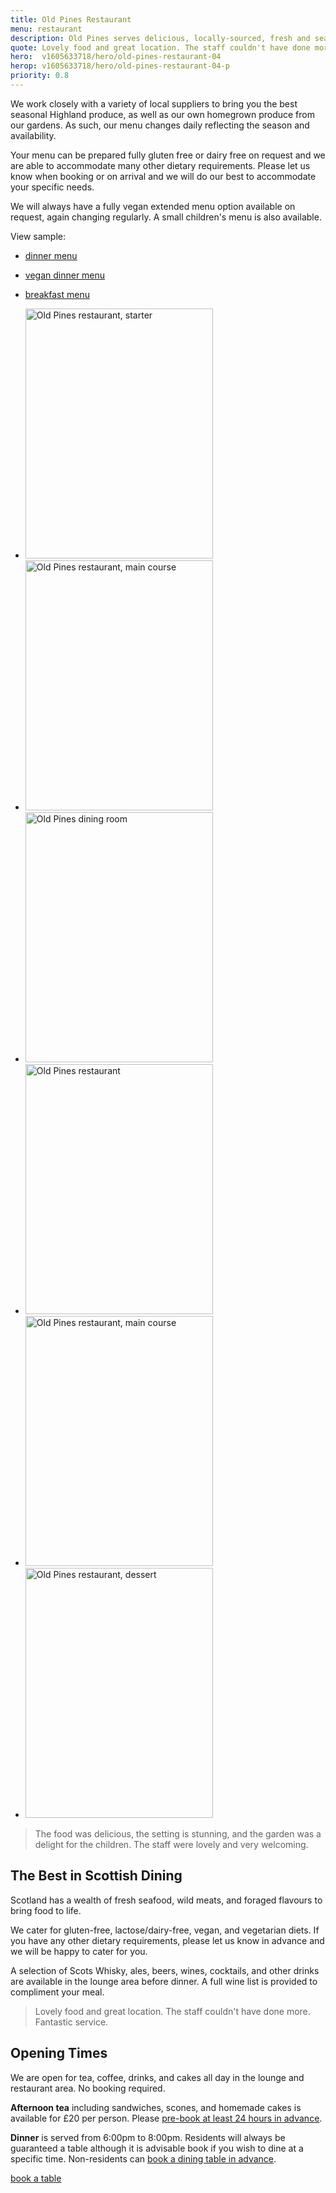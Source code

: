 ```yaml
---
title: Old Pines Restaurant
menu: restaurant
description: Old Pines serves delicious, locally-sourced, fresh and seasonal Scottish food and drink in our restaurant overlooking Highlands.
quote: Lovely food and great location. The staff couldn't have done more.
hero:  v1605633718/hero/old-pines-restaurant-04
herop: v1605633718/hero/old-pines-restaurant-04-p
priority: 0.8
---
```


We work closely with a variety of local suppliers to bring you the best seasonal Highland produce, as well as our own homegrown produce from our gardens. As such, our menu changes daily reflecting the season and availability.

Your menu can be prepared fully gluten free or dairy free on request and we are able to accommodate many other dietary requirements. Please let us know when booking or on arrival and we will do our best to accommodate your specific needs.

We will always have a fully vegan extended menu option available on request, again changing regularly. A small children's menu is also available.

View sample:

* <a href="[root]menu/dinner4">dinner menu</a>

* <a href="[root]menu/vegan2">vegan dinner menu</a>

* <a href="[root]menu/breakfast/">breakfast menu</a>

<section class="list">
  <ul>
    <li><img src="[imagecdn]f_auto/v1589284698/content/old-pines-starter-02" width="300" height="400" alt="Old Pines restaurant, starter" crossorigin="anonymous" loading="lazy" /></li>
    <li><img src="[imagecdn]f_auto/v1589284698/content/old-pines-main-03" width="300" height="400" alt="Old Pines restaurant, main course" crossorigin="anonymous" loading="lazy" /></li>
    <li><img src="[imagecdn]f_auto/v1584450415/content/old-pines-restaurant.jpg" width="300" height="400" alt="Old Pines dining room" crossorigin="anonymous" loading="lazy" /></li>
    <li><img src="[imagecdn]f_auto/v1605877143/content/old-pines-restaurant-02.jpg" width="300" height="400" alt="Old Pines restaurant" crossorigin="anonymous" loading="lazy" /></li>
    <li><img src="[imagecdn]f_auto/v1589284698/content/old-pines-main-02" width="300" height="400" alt="Old Pines restaurant, main course" crossorigin="anonymous" loading="lazy" /></li>
    <li><img src="[imagecdn]f_auto/v1589284698/content/old-pines-dessert" width="300" height="400" alt="Old Pines restaurant, dessert" crossorigin="anonymous" loading="lazy" /></li>
  </ul>
</section>

> The food was delicious, the setting is stunning, and the garden was a delight for the children. The staff were lovely and very welcoming.


## The Best in Scottish Dining

Scotland has a wealth of fresh seafood, wild meats, and foraged flavours to bring food to life.

We cater for gluten-free, lactose/dairy-free, vegan, and vegetarian diets. If you have any other dietary requirements, please let us know in advance and we will be happy to cater for you.

A selection of Scots Whisky, ales, beers, wines, cocktails, and other drinks are available in the lounge area before dinner. A full wine list is provided to compliment your meal.

> Lovely food and great location. The staff couldn't have done more. Fantastic service.


## Opening Times

<!-- **Lunch** is served on Wednesday to Sunday from 12:00pm to 2:00pm. Please [book a lunch table in advance]([root]contact/).-->

We are open for tea, coffee, drinks, and cakes all day in the lounge and restaurant area. No booking required.

**Afternoon tea** including sandwiches, scones, and homemade cakes is available for &pound;20 per person. Please [pre-book at least 24 hours in advance]([root]contact/).

**Dinner** is served from 6:00pm to 8:00pm. Residents will always be guaranteed a table although it is advisable book if you wish to dine at a specific time. Non-residents can [book a dining table in advance]([root]contact/).

<a href="[root]contact/" class="button">book a table</a>
